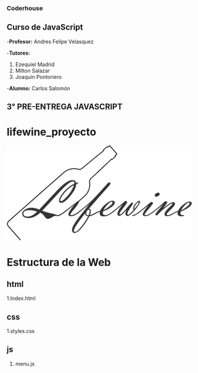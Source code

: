### Coderhouse

## Curso de JavaScript

-**Profesor:** Andres Felipe Velasquez

-**Tutores:** 
1. Ezequiel Madrid
2. Milton Salazar
3. Joaquin Pontoriero

-**Alumno:** Carlos Salomón

## 3° PRE-ENTREGA JAVASCRIPT

# lifewine_proyecto

![](./img/logolifewine.png)


# Estructura de la Web

## html

1.Index.html


## css

1.styles.css

## js
1. menu.js





